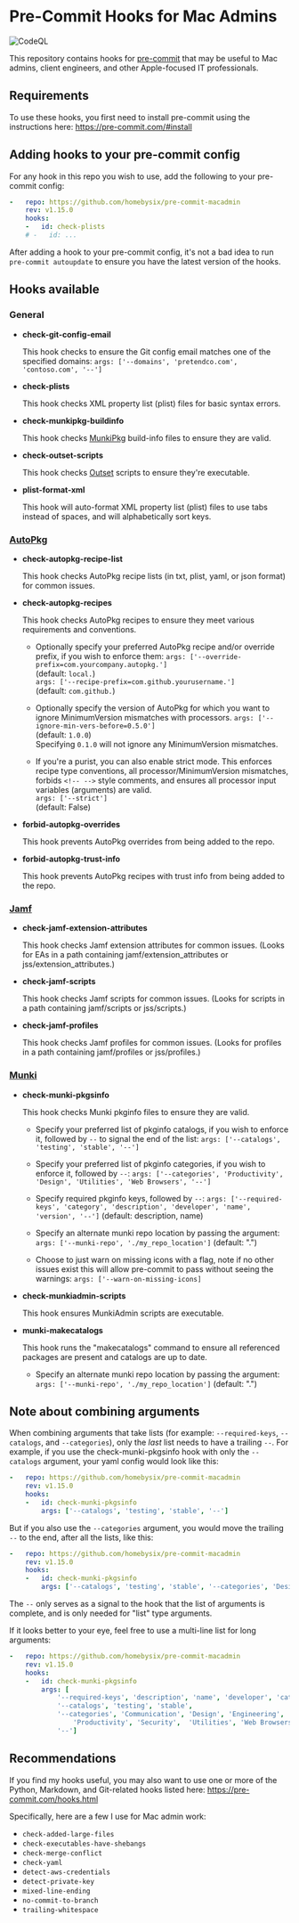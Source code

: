 # Pre-Commit Hooks for Mac Admins

![CodeQL](https://github.com/homebysix/pre-commit-macadmin/workflows/CodeQL/badge.svg)

This repository contains hooks for [pre-commit](https://pre-commit.com/hooks.html) that may be useful to Mac admins, client engineers, and other Apple-focused IT professionals.

## Requirements

To use these hooks, you first need to install pre-commit using the instructions here:
https://pre-commit.com/#install

## Adding hooks to your pre-commit config

For any hook in this repo you wish to use, add the following to your pre-commit config:

```yaml
-   repo: https://github.com/homebysix/pre-commit-macadmin
    rev: v1.15.0
    hooks:
    -   id: check-plists
    # -   id: ...
```

After adding a hook to your pre-commit config, it's not a bad idea to run `pre-commit autoupdate` to ensure you have the latest version of the hooks.

## Hooks available

### General

- __check-git-config-email__

    This hook checks to ensure the Git config email matches one of the specified domains:
        `args: ['--domains', 'pretendco.com', 'contoso.com', '--']`

- __check-plists__

    This hook checks XML property list (plist) files for basic syntax errors.

- __check-munkipkg-buildinfo__

    This hook checks [MunkiPkg](https://github.com/munki/munki-pkg) build-info files to ensure they are valid.

- __check-outset-scripts__

    This hook checks [Outset](https://github.com/chilcote/outset) scripts to ensure they're executable.

- __plist-format-xml__

    This hook will auto-format XML property list (plist) files to use tabs instead of spaces, and will alphabetically sort keys.

### [AutoPkg](https://github.com/autopkg/autopkg)

- __check-autopkg-recipe-list__

    This hook checks AutoPkg recipe lists (in txt, plist, yaml, or json format) for common issues.

- __check-autopkg-recipes__

    This hook checks AutoPkg recipes to ensure they meet various requirements and conventions.

    - Optionally specify your preferred AutoPkg recipe and/or override prefix, if you wish to enforce them:
        `args: ['--override-prefix=com.yourcompany.autopkg.']`  
        (default: `local.`)  
        `args: ['--recipe-prefix=com.github.yourusername.']`  
        (default: `com.github.`)

    - Optionally specify the version of AutoPkg for which you want to ignore MinimumVersion mismatches with processors.
        `args: ['--ignore-min-vers-before=0.5.0']`  
        (default: `1.0.0`)  
        Specifying `0.1.0` will not ignore any MinimumVersion mismatches.

    - If you're a purist, you can also enable strict mode. This enforces recipe type conventions, all processor/MinimumVersion mismatches, forbids `<!-- -->` style comments, and ensures all processor input variables (arguments) are valid.  
        `args: ['--strict']`  
        (default: False)

- __forbid-autopkg-overrides__

    This hook prevents AutoPkg overrides from being added to the repo.

- __forbid-autopkg-trust-info__

    This hook prevents AutoPkg recipes with trust info from being added to the repo.

### [Jamf](https://www.jamf.com/)

- __check-jamf-extension-attributes__

    This hook checks Jamf extension attributes for common issues. (Looks for EAs in a path containing jamf/extension_attributes or jss/extension_attributes.)

- __check-jamf-scripts__

    This hook checks Jamf scripts for common issues. (Looks for scripts in a path containing jamf/scripts or jss/scripts.)

- __check-jamf-profiles__

    This hook checks Jamf profiles for common issues. (Looks for profiles in a path containing jamf/profiles or jss/profiles.)

### [Munki](https://github.com/munki/munki)

- __check-munki-pkgsinfo__

    This hook checks Munki pkginfo files to ensure they are valid.

    - Specify your preferred list of pkginfo catalogs, if you wish to enforce it, followed by `--` to signal the end of the list:
        `args: ['--catalogs', 'testing', 'stable', '--']`

    - Specify your preferred list of pkginfo categories, if you wish to enforce it, followed by `--`:
        `args: ['--categories', 'Productivity', 'Design', 'Utilities', 'Web Browsers', '--']`

    - Specify required pkginfo keys, followed by `--`:
        `args: ['--required-keys', 'category', 'description', 'developer', 'name', 'version', '--']`
        (default: description, name)

    - Specify an alternate munki repo location by passing the argument:
        `args: ['--munki-repo', './my_repo_location']`
        (default: ".")

    - Choose to just warn on missing icons with a flag, note if no other issues exist this will allow pre-commit to pass without seeing the warnings:
        `args: ['--warn-on-missing-icons]`

- __check-munkiadmin-scripts__

    This hook ensures MunkiAdmin scripts are executable.

- __munki-makecatalogs__

    This hook runs the "makecatalogs" command to ensure all referenced packages are present and catalogs are up to date.

    - Specify an alternate munki repo location by passing the argument:
        `args: ['--munki-repo', './my_repo_location']`
        (default: ".")

## Note about combining arguments

When combining arguments that take lists (for example: `--required-keys`, `--catalogs`, and `--categories`), only the _last_ list needs to have a trailing `--`. For example, if you use the check-munki-pkgsinfo hook with only the `--catalogs` argument, your yaml config would look like this:

```yaml
-   repo: https://github.com/homebysix/pre-commit-macadmin
    rev: v1.15.0
    hooks:
    -   id: check-munki-pkgsinfo
        args: ['--catalogs', 'testing', 'stable', '--']
```

But if you also use the `--categories` argument, you would move the trailing `--` to the end, after all the lists, like this:

```yaml
-   repo: https://github.com/homebysix/pre-commit-macadmin
    rev: v1.15.0
    hooks:
    -   id: check-munki-pkgsinfo
        args: ['--catalogs', 'testing', 'stable', '--categories', 'Design', 'Engineering', 'Web Browsers', '--']
```

The `--` only serves as a signal to the hook that the list of arguments is complete, and is only needed for "list" type arguments.

If it looks better to your eye, feel free to use a multi-line list for long arguments:

```yaml
-   repo: https://github.com/homebysix/pre-commit-macadmin
    rev: v1.15.0
    hooks:
    -   id: check-munki-pkgsinfo
        args: [
            '--required-keys', 'description', 'name', 'developer', 'category', 'version',
            '--catalogs', 'testing', 'stable',
            '--categories', 'Communication', 'Design', 'Engineering', 'macOS', 'Printers',
                'Productivity', 'Security',  'Utilities', 'Web Browsers',
            '--']
```

## Recommendations

If you find my hooks useful, you may also want to use one or more of the Python, Markdown, and Git-related hooks listed here:
https://pre-commit.com/hooks.html

Specifically, here are a few I use for Mac admin work:

- `check-added-large-files`
- `check-executables-have-shebangs`
- `check-merge-conflict`
- `check-yaml`
- `detect-aws-credentials`
- `detect-private-key`
- `mixed-line-ending`
- `no-commit-to-branch`
- `trailing-whitespace`
